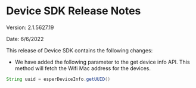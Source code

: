 # Device SDK Release Notes

 Version: 2.1.5627.19

Date: 6/6/2022

This release of Device SDK contains the following changes:

-   We have added the following parameter to the get device info API. This method will fetch the Wifi Mac address for the devices.
    
```java
String uuid = esperDeviceInfo.getUUID()
```

